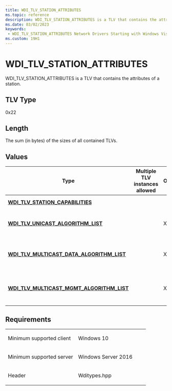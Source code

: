 ```yaml
---
title: WDI_TLV_STATION_ATTRIBUTES
ms.topic: reference
description: WDI_TLV_STATION_ATTRIBUTES is a TLV that contains the attributes of a station.
ms.date: 03/02/2023
keywords:
 - WDI_TLV_STATION_ATTRIBUTES Network Drivers Starting with Windows Vista
ms.custom: 19H1
---
```


# WDI\_TLV\_STATION\_ATTRIBUTES


WDI\_TLV\_STATION\_ATTRIBUTES is a TLV that contains the attributes of a station.

## TLV Type

0x22

## Length


The sum (in bytes) of the sizes of all contained TLVs.

## Values


| Type | Multiple TLV instances allowed | Optional | Description |
|--- | --- | --- | --- |
| [**WDI\_TLV\_STATION\_CAPABILITIES**](wdi-tlv-station-capabilities.md) |   |   | The station capabilities. |
| [**WDI\_TLV\_UNICAST\_ALGORITHM\_LIST**](wdi-tlv-unicast-algorithm-list.md) |   | X | The supported unicast algorithms. |
| [**WDI\_TLV\_MULTICAST\_DATA\_ALGORITHM\_LIST**](wdi-tlv-multicast-data-algorithm-list.md) |   | X  | The supported multicast data algorithms. |
| [**WDI\_TLV\_MULTICAST\_MGMT\_ALGORITHM\_LIST**](wdi-tlv-multicast-mgmt-algorithm-list.md) |   | X  | The supported multicast management algorithms. |

## Requirements

<table>
<colgroup>
<col width="50%" />
<col width="50%" />
</colgroup>
<tbody>
<tr class="odd">
<td><p>Minimum supported client</p></td>
<td><p>Windows 10</p></td>
</tr>
<tr class="even">
<td><p>Minimum supported server</p></td>
<td><p>Windows Server 2016</p></td>
</tr>
<tr class="odd">
<td><p>Header</p></td>
<td>Wditypes.hpp</td>
</tr>
</tbody>
</table>

 

 




